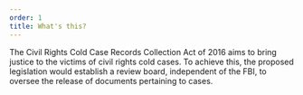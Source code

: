 ```yaml
---
order: 1
title: What's this?
---
```

The Civil Rights Cold Case Records Collection Act of 2016 aims to bring justice to the victims of civil rights cold cases. To achieve this, the proposed legislation would establish a review board, independent of the FBI, to oversee the release of documents pertaining to cases.
